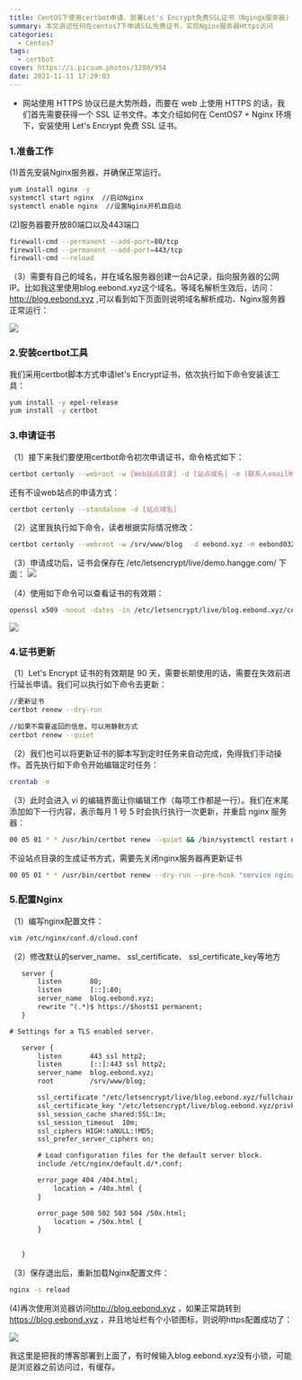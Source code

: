 ```yaml
---
title: CentOS下使用certbot申请、部署Let's Encrypt免费SSL证书（Ngingx服务器)
summary: 本文讲述任何在centos7下申请SSL免费证书，实现Nginx服务器Https访问
categories:
  - Centos7 
tags:
  - certbot
cover: https://i.picsum.photos/1280/954
date: 2021-11-11 17:29:03
---
```



- 网站使用 HTTPS 协议已是大势所趋，而要在 web 上使用 HTTPS 的话，我们首先需要获得一个 SSL 证书文件。本文介绍如何在 CentOS7 + Nginx 环境下，安装使用 Let's Encrypt 免费 SSL 证书。


### 1.准备工作

(1)首先安装Nginx服务器，并确保正常运行。

```bash
yum install nginx -y
systemctl start nginx  //启动Nginx
systemctl enable nginx  //设置Nginx开机自启动
```

(2)服务器要开放80端口以及443端口

```bash
firewall-cmd --permanent --add-port=80/tcp
firewall-cmd --permanent --add-port=443/tcp
firewall-cmd --reload
```

（3）需要有自己的域名，并在域名服务器创建一台A记录，指向服务器的公网IP。比如我这里使用blog.eebond.xyz这个域名。等域名解析生效后，访问：<http://blog.eebond.xyz> ,可以看到如下页面则说明域名解析成功、Nginx服务器正常运行：

![](https://cdn.jsdelivr.net/gh/eebond/images/Markdown/2021-11-11_175846.png)

### 2.安装certbot工具

我们采用certbot脚本方式申请let's Encrypt证书，依次执行如下命令安装该工具：

```bash
yum install -y epel-release
yum install -y certbot
```

### 3.申请证书

（1）接下来我们要使用certbot命令初次申请证书，命令格式如下：

```bash
certbot certonly --webroot -w [Web站点目录] -d [站点域名] -m [联系人email地址] --agree-tos
```

还有不设web站点的申请方式：

```bash
certbot certonly --standalone -d [站点域名]
```

（2）这里我执行如下命令，读者根据实际情况修改：

```bash
certbot certonly --webroot -w /srv/www/blog  -d eebond.xyz -m eebond0327@gmail.com --agree-tos
```

（3）申请成功后，证书会保存在 /etc/letsencrypt/live/demo.hangge.com/ 下面：
![](https://cdn.jsdelivr.net/gh/eebond/images/Markdown/20211111184447.png)

（4）使用如下命令可以查看证书的有效期：

```bash
openssl x509 -noout -dates -in /etc/letsencrypt/live/blog.eebond.xyz/cert.pem
```

![](https://cdn.jsdelivr.net/gh/eebond/images/Markdown/20211111184724.png)

### 4.证书更新

（1）Let's Encrypt 证书的有效期是 90 天，需要长期使用的话，需要在失效前进行延长申请。我们可以执行如下命令去更新：

```bash
//更新证书
certbot renew --dry-run
 
//如果不需要返回的信息，可以用静默方式
certbot renew --quiet
```

 （2）我们也可以将更新证书的脚本写到定时任务来自动完成，免得我们手动操作。首先执行如下命令开始编辑定时任务：

 ```bash
 crontab -e
 ```

 （3）此时会进入 vi 的编辑界面让你编辑工作（每项工作都是一行）。我们在末尾添加如下一行内容，表示每月 1 号 5 时会执行执行一次更新，并重启 nginx 服务器：

 ```bash
 00 05 01 * * /usr/bin/certbot renew --quiet && /bin/systemctl restart nginx
 ```

不设站点目录的生成证书方式，需要先关闭nginx服务器再更新证书

```bash
00 05 01 * * /usr/bin/certbot renew --dry-run --pre-hook "service nginx stop" --post-hook "service nginx start"
```

### 5.配置Nginx

（1）编写nginx配置文件：

```bash
vim /etc/nginx/conf.d/cloud.conf
```

 （2）修改默认的server_name、 ssl_certificate、 ssl_certificate_key等地方

 ```txt
    server {
        listen       80;
        listen       [::]:80;
        server_name  blog.eebond.xyz;
        rewrite ^(.*)$ https://$host$1 permanent;
    }

# Settings for a TLS enabled server.

    server {
        listen       443 ssl http2;
        listen       [::]:443 ssl http2;
        server_name  blog.eebond.xyz;
        root         /srv/www/blog;

        ssl_certificate "/etc/letsencrypt/live/blog.eebond.xyz/fullchain.pem";
        ssl_certificate_key "/etc/letsencrypt/live/blog.eebond.xyz/privkey.pem";
        ssl_session_cache shared:SSL:1m;
        ssl_session_timeout  10m;
        ssl_ciphers HIGH:!aNULL:!MD5;
        ssl_prefer_server_ciphers on;

        # Load configuration files for the default server block.
        include /etc/nginx/default.d/*.conf;

        error_page 404 /404.html;
            location = /40x.html {
        }

        error_page 500 502 503 504 /50x.html;
            location = /50x.html {
        }

        
    }
 ```

（3）保存退出后，重新加载Nginx配置文件：

```bash
nginx -s reload
```

(4)再次使用浏览器访问<http://blog.eebond.xyz> ，如果正常跳转到<https://blog.eebond.xyz> ，并且地址栏有个小锁图标，则说明https配置成功了：

![](https://cdn.jsdelivr.net/gh/eebond/images/Markdown/20211111190457.png)

我这里是把我的博客部署到上面了，有时候输入blog.eebond.xyz没有小锁，可能是浏览器之前访问过，有缓存。
